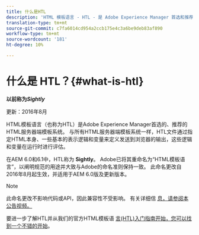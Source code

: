 ```yaml
---
title: 什么是HTL
description: 'HTML 模板语言 - HTL - 是 Adobe Experience Manager 首选和推荐的针对 HTML 的服务器端模板系统。 '
translation-type: tm+mt
source-git-commit: c7fa6014cd954a2ccb175e4c3a6be9deb83af890
workflow-type: tm+mt
source-wordcount: '181'
ht-degree: 10%

---
```



# 什么是 HTL？{#what-is-htl}

**以前称为&#x200B;*Sightly***

更新：2016年8月

HTML模板语言（也称为HTL）是Adobe Experience Manager首选的、推荐的HTML服务器端模板系统。 与所有HTML服务器端模板系统一样，HTL文件通过指定HTML本身、一些基本的表示逻辑和变量来定义发送到浏览器的输出，这些逻辑和变量在运行时进行评估。

在AEM 6.0和6.1中，HTL称为 **Sightly**。 Adobe已将其重命名为“HTML模板语言”，以阐明规范的用途并大致与Adobe的命名准则保持一致。 此命名更改自2016年8月起生效，并适用于AEM 6.0版及更新版本。

>[!NOTE]
>
>此命名更改不影响代码或API，因此兼容性不受影响。 有关详细信 [息，请参阅本公告视频。](https://helpx.adobe.com/experience-manager/how-to/announce-htl.html)

要进一步了解HTL并从我们的官方HTML模板语 [言(HTL)入门指南开始，您可以找到一个不错的开始](overview.md)。
